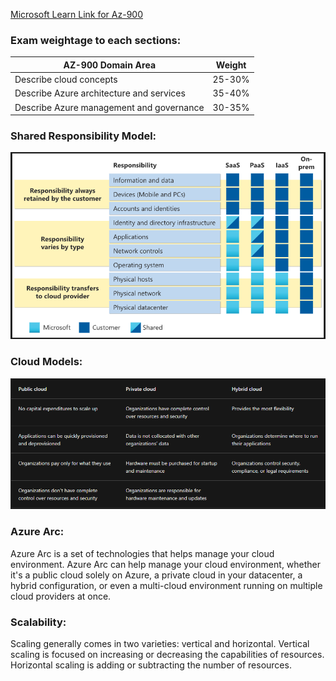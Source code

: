 
[Microsoft Learn Link for Az-900](https://learn.microsoft.com/en-us/training/courses/az-900t00)


### Exam weightage to each sections:


| **AZ-900 Domain Area**                   | **Weight** |
| ---------------------------------------- | ---------- |
| Describe cloud concepts                  | 25-30%     |
| Describe Azure architecture and services | 35-40%     |
| Describe Azure management and governance | 30-35%     |

### Shared Responsibility Model:



![alt text](<../Assets/Attachments/Screenshot 2024-08-19 085347.png>)


### Cloud Models:

![alt text](<../Assets/Attachments/Screenshot 2024-08-19 142344.png>)

### Azure Arc:

Azure Arc is a set of technologies that helps manage your cloud environment. Azure Arc can help manage your cloud environment, whether it's a public cloud solely on Azure, a private cloud in your datacenter, a hybrid configuration, or even a multi-cloud environment running on multiple cloud providers at once.

### Scalability:

Scaling generally comes in two varieties: vertical and horizontal. Vertical scaling is focused on increasing or decreasing the capabilities of resources. Horizontal scaling is adding or subtracting the number of resources.




